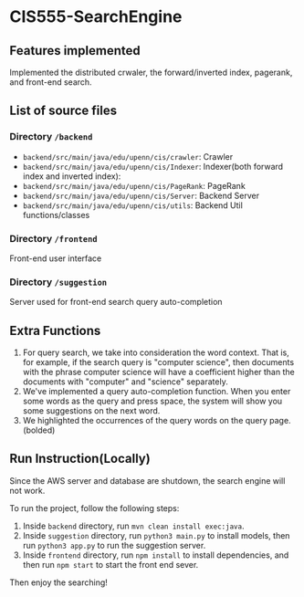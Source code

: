 # CIS555-SearchEngine

## Features implemented
Implemented the distributed crwaler, the forward/inverted index, pagerank, and front-end search.

## List of source files
### Directory `/backend`
- `backend/src/main/java/edu/upenn/cis/crawler`: Crawler  
- `backend/src/main/java/edu/upenn/cis/Indexer`: Indexer(both forward index and inverted index):  
- `backend/src/main/java/edu/upenn/cis/PageRank`: PageRank  
- `backend/src/main/java/edu/upenn/cis/Server`: Backend Server
- `backend/src/main/java/edu/upenn/cis/utils`: Backend Util functions/classes

### Directory `/frontend`
Front-end user interface

### Directory `/suggestion`
Server used for front-end search query auto-completion


## Extra Functions
1. For query search, we take into consideration the word context. That is, for example, if the search query is 
"computer science", then documents with the phrase computer science will have a coefficient higher than the documents 
with "computer" and "science" separately.
2. We've implemented a query auto-completion function. When you enter some words as the query and press space, the system
will show you some suggestions on the next word.
3. We highlighted the occurrences of the query words on the query page.(bolded)


## Run Instruction(Locally)
Since the AWS server and database are shutdown, the search engine will not work.

To run the project, follow the following steps:  

1. Inside `backend` directory, run `mvn clean install exec:java`.
2. Inside `suggestion` directory, run `python3 main.py` to install models, then run `python3 app.py` to run the suggestion server.
3. Inside `frontend` directory, run `npm install` to install dependencies, 
and then run `npm start` to start the front end sever.

Then enjoy the searching!
